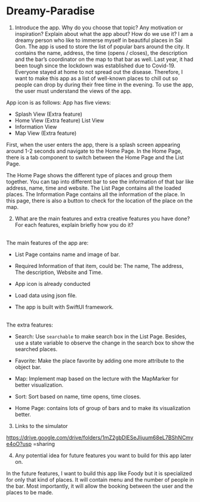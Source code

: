 # Dreamy-Paradise

1. Introduce the app. Why do you choose that topic? Any motivation or inspiration? Explain about what the app about? How do we use it?
I am a dreamy person who like to immerse myself in beautiful places in Sai Gon. The app is used to store the list of popular bars around the city. It contains the name, address, the time (opens / closes), the description and the bar’s coordinator on the map to that bar as well. Last year, it had been tough since the lockdown was established due to Covid-19. Everyone stayed at home to not spread out the disease. Therefore, I want to make this app as a list of well-known places to chill out so people can drop by during their free time in the evening. To use the app, the user must understand the views of the app.

App icon is as follows:
App has five views:
* Splash View (Extra feature) 
* Home View (Extra feature) List View
* Information View
* Map View (Extra feature)

First, when the user enters the app, there is a splash screen appearing around 1-2 seconds and navigate to the Home Page.
In the Home Page, there is a tab component to switch between the Home Page and the List Page.
 
 The Home Page shows the different type of places and group them together. You can tap into different bar to see the information of that bar like address, name, time and website.
The List Page contains all the loaded places.
The Information Page contains all the information of the place. In this page, there is also a button to check for the location of the place on the map.
   
   2. What are the main features and extra creative features you have done? For each features, explain briefly how you do it?

<br>The main features of the app are:
* List Page contains name and image of bar. 

* Required Information of that item, could be: The name, The address, The description, Website and Time.

* App icon is already conducted
* Load data using json file.
* The app is built with SwiftUI framework.

<br>The extra features:

* Search: Use `searchable` to make search box in the List Page. Besides,
use a state variable to observe the change in the search box to show
the searched places.

* Favorite: Make the place favorite by adding one more attribute to the
object bar.

* Map: Implement map based on the lecture with the MapMarker for
better visualization.

* Sort: Sort based on name, time opens, time closes.
* Home Page: contains lots of group of bars and to make its visualization
better.
3. Links to the simulator

https://drive.google.com/drive/folders/1mZ2gbDlESeJIjuum68eL7BShNCmye4oO?usp =sharing

4. Any potential idea for future features you want to build for this app later on.

In the future features, I want to build this app like Foody but it is specialized for only that kind of places. It will contain menu and the number of people in the bar. Most importantly, it will allow the booking between the user and the places to be made.
